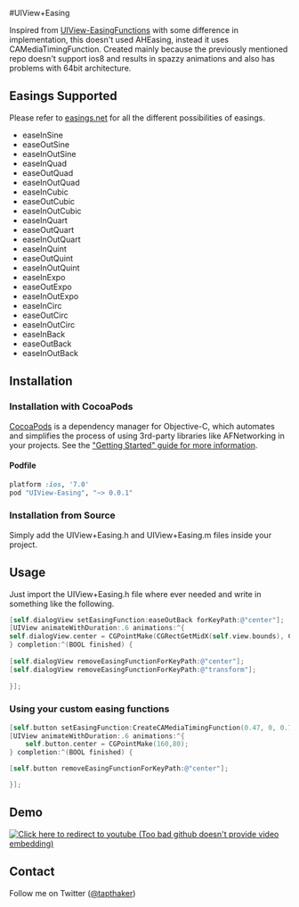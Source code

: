 #UIView+Easing

Inspired from [UIView-EasingFunctions](https://github.com/zrxq/UIView-EasingFunctions)  with some difference in implementation, this doesn't used AHEasing, instead it uses CAMediaTimingFunction. Created mainly because the previously mentioned repo doesn't support ios8 and results in spazzy animations and also has problems with 64bit architecture.

## Easings Supported

Please refer to [easings.net](http://easings.net) for all the different possibilities of easings.

* easeInSine
* easeOutSine
* easeInOutSine 
* easeInQuad
* easeOutQuad
* easeInOutQuad 
* easeInCubic
* easeOutCubic
* easeInOutCubic
* easeInQuart
* easeOutQuart
* easeInOutQuart
* easeInQuint
* easeOutQuint
* easeInOutQuint
* easeInExpo
* easeOutExpo
* easeInOutExpo 
* easeInCirc
* easeOutCirc
* easeInOutCirc 
* easeInBack
* easeOutBack
* easeInOutBack 

## Installation

### Installation with CocoaPods

[CocoaPods](http://cocoapods.org) is a dependency manager for Objective-C, which automates and simplifies the process of using 3rd-party libraries like AFNetworking in your projects. See the ["Getting Started" guide for more information](https://github.com/AFNetworking/AFNetworking/wiki/Getting-Started-with-AFNetworking).

#### Podfile

```ruby
platform :ios, '7.0'
pod "UIView-Easing", "~> 0.0.1"
```

### Installation from Source

Simply add the UIView+Easing.h and UIView+Easing.m files inside your project. 

## Usage

Just import the UIView+Easing.h file where ever needed and write in something like the following.

```objective-c
[self.dialogView setEasingFunction:easeOutBack forKeyPath:@"center"];
[UIView animateWithDuration:.6 animations:^{
self.dialogView.center = CGPointMake(CGRectGetMidX(self.view.bounds), CGRectGetMidY(self.view.bounds));
} completion:^(BOOL finished) {
        
[self.dialogView removeEasingFunctionForKeyPath:@"center"];
[self.dialogView removeEasingFunctionForKeyPath:@"transform"];
        
}];
```
    	
### Using your custom easing functions

```objective-c
[self.button setEasingFunction:CreateCAMediaTimingFunction(0.47, 0, 0.745, 0.715) forKeyPath:@"center"];
[UIView animateWithDuration:.6 animations:^{
	self.button.center = CGPointMake(160,80);
} completion:^(BOOL finished) {

[self.button removeEasingFunctionForKeyPath:@"center"];

}];
```
    	
## Demo


[![Click here to redirect to youtube (Too bad github doesn't provide video embedding)](http://img.youtube.com/vi/VBGnVLRq49s/0.jpg)](http://youtu.be/VBGnVLRq49s)


## Contact


Follow me on Twitter ([@tapthaker](https://twitter.com/tapthaker))